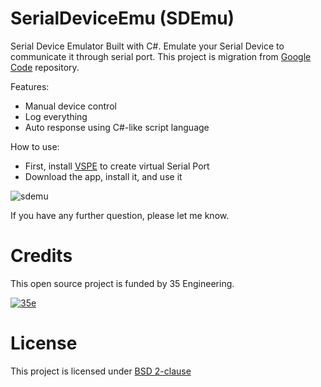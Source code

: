 # SerialDeviceEmu (SDEmu)

Serial Device Emulator Built with C#.
Emulate your Serial Device to communicate it through serial port.
This project is migration from [Google Code][googlecode] repository.

Features:
- Manual device control
- Log everything
- Auto response using C#-like script language

How to use:

- First, install [VSPE][vspe] to create virtual Serial Port
- Download the app, install it, and use it

![sdemu][sdemu]

If you have any further question, please let me know.

# Credits

This open source project is funded by 35 Engineering.

[![35e][35e]](http://35engineering.com)

# License

This project is licensed under [BSD 2-clause][bsd2]

[bsd2]: https://github.com/junian/SerialDeviceEmu/blob/master/LICENSE
[vspe]: http://www.eterlogic.com/Products.VSPE.html
[googlecode]: https://code.google.com/p/sdemu/
[sdemu]: https://raw.github.com/junian/SerialDeviceEmu/gh-pages/img/screenshots/sdemu-01.jpg "SDEmu"
[35e]: http://35engineering.com/wp-content/uploads/2013/07/35-color-web.png "35 Engineering"
